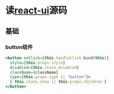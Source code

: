 # 读[react-ui](https://github.com/Lobos/react-ui)源码

## 基础

### button组件

```jsx
<button onClick={this.handleClick.bind(this)}
  style={this.props.style}
  disabled={this.state.disabled}
  className={className}
  type={this.props.type || "button"}>
  { this.state.show || this.props.children }
</button>
```


